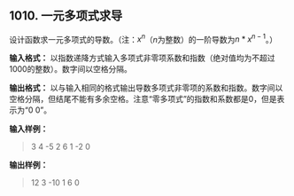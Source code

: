 ## 1010. 一元多项式求导
设计函数求一元多项式的导数。（注：$x^n$（$n$为整数）的一阶导数为$n*x^{n-1}$。）

**输入格式：** 以指数递降方式输入多项式非零项系数和指数（绝对值均为不超过1000的整数）。数字间以空格分隔。

**输出格式：** 以与输入相同的格式输出导数多项式非零项的系数和指数。数字间以空格分隔，但结尾不能有多余空格。注意“零多项式”的指数和系数都是0，但是表示为“0 0”。

**输入样例：**
>3 4 -5 2 6 1 -2 0

**输出样例：**
>12 3 -10 1 6 0  